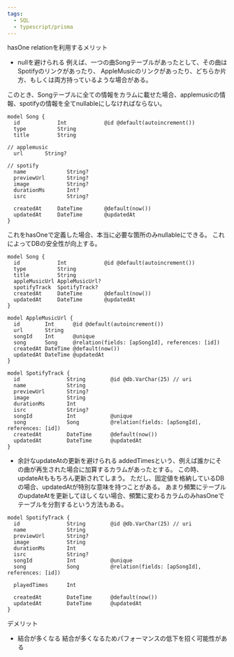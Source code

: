 ```yaml
---
tags:
  - SQL
  - typescript/prisma
---
```


hasOne relationを利用するメリット
- nullを避けられる
例えば、一つの曲Songテーブルがあったとして、その曲はSpotifyのリンクがあったり、
AppleMusicのリンクがあったり、どちらか片方、もしくは両方持っているような場合がある。

このとき、Songテーブルに全ての情報をカラムに載せた場合、applemusicの情報、spotifyの情報を全てnullableにしなければならない。
```
model Song {
  id            Int            @id @default(autoincrement())
  type          String
  title         String

// applemusic
  url       String?

// spotify
  name             String?
  previewUrl       String?
  image            String?
  durationMs       Int?
  isrc             String?
  
  createdAt     DateTime       @default(now())
  updatedAt     DateTime       @updatedAt
}
```

これをhasOneで定義した場合、本当に必要な箇所のみnullableにできる。
これによってDBの安全性が向上する。
```
model Song {
  id            Int            @id @default(autoincrement())
  type          String
  title         String
  appleMusicUrl AppleMusicUrl?
  spotifyTrack  SpotifyTrack?
  createdAt     DateTime       @default(now())
  updatedAt     DateTime       @updatedAt
}

model AppleMusicUrl {
  id        Int      @id @default(autoincrement())
  url       String
  songId    Int      @unique
  song      Song     @relation(fields: [apSongId], references: [id])
  createdAt DateTime @default(now())
  updatedAt DateTime @updatedAt
}

model SpotifyTrack {
  id               String        @id @db.VarChar(25) // uri
  name             String
  previewUrl       String?
  image            String
  durationMs       Int
  isrc             String?
  songId           Int           @unique
  song             Song          @relation(fields: [apSongId], references: [id])
  createdAt        DateTime      @default(now())
  updatedAt        DateTime      @updatedAt
}
```

- 余計なupdateAtの更新を避けられる
addedTimesという、例えば誰かにその曲が再生された場合に加算するカラムがあったとする。
この時、updateAtももちろん更新されてしまう。
ただし、固定値を格納しているDBの場合、updatedAtが特別な意味を持つことがある。
あまり頻繁にテーブルのupdateAtを更新してほしくない場合、頻繁に変わるカラムのみhasOneでテーブルを分割するという方法もある。
```
model SpotifyTrack {
  id               String        @id @db.VarChar(25) // uri
  name             String
  previewUrl       String?
  image            String
  durationMs       Int
  isrc             String?
  songId           Int           @unique
  song             Song          @relation(fields: [apSongId], references: [id])

  playedTimes      Int
  
  createdAt        DateTime      @default(now())
  updatedAt        DateTime      @updatedAt
}
```

デメリット
- 結合が多くなる
結合が多くなるためパフォーマンスの低下を招く可能性がある